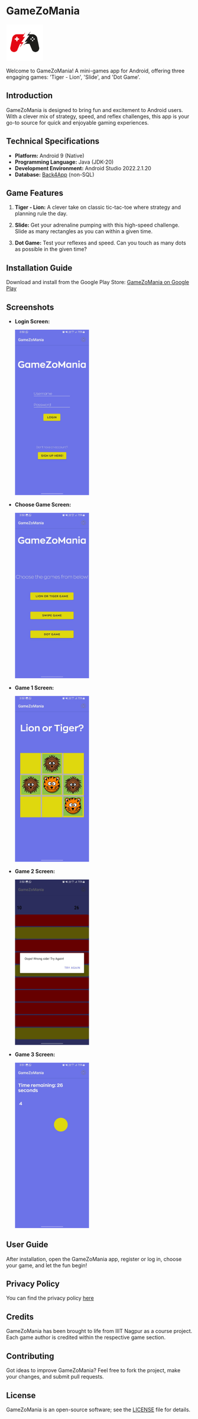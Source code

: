 # GameZoMania

<img src="Images/icon.jpg" alt="GameZoMania Icon" width="100"/>

Welcome to GameZoMania! A mini-games app for Android, offering three engaging games: 'Tiger - Lion', 'Slide', and 'Dot Game'.

## Introduction

GameZoMania is designed to bring fun and excitement to Android users. With a clever mix of strategy, speed, and reflex challenges, this app is your go-to source for quick and enjoyable gaming experiences.

## Technical Specifications

- **Platform:** Android 9 (Native)
- **Programming Language:** Java (JDK-20)
- **Development Environment:** Android Studio 2022.2.1.20 
- **Database:** [Back4App](https://www.back4app.com/) (non-SQL)

## Game Features

1. **Tiger - Lion:** A clever take on classic tic-tac-toe where strategy and planning rule the day.

2. **Slide:** Get your adrenaline pumping with this high-speed challenge. Slide as many rectangles as you can within a given time.

3. **Dot Game:** Test your reflexes and speed. Can you touch as many dots as possible in the given time?

## Installation Guide

Download and install from the Google Play Store: [GameZoMania on Google Play](https://play.google.com/store/apps/details?id=com.rohan.parseemailverification)

## Screenshots

- **Login Screen:**

  <img src="Images/login.jpeg" alt="Login Screen" width="200"/>

- **Choose Game Screen:**

  <img src="Images/choose.jpeg" alt="Choose Game Screen" width="200"/>

- **Game 1 Screen:**

  <img src="Images/game1screen.jpeg" alt="Game 1 Screen" width="200"/>

- **Game 2 Screen:**

  <img src="Images/game2screen.jpeg" alt="Game 2 Screen" width="200"/>

- **Game 3 Screen:**

  <img src="Images/game3screen.jpeg" alt="Game 3 Screen" width="200"/>

## User Guide

After installation, open the GameZoMania app, register or log in, choose your game, and let the fun begin!

## Privacy Policy

You can find the privacy policy [here](sites.google.com/view/gamezomania-privacy-policy/home)

## Credits

GameZoMania has been brought to life from IIIT Nagpur as a course project. Each game author is credited within the respective game section.

## Contributing

Got ideas to improve GameZoMania? Feel free to fork the project, make your changes, and submit pull requests.

## License

GameZoMania is an open-source software; see the [LICENSE](LICENSE) file for details.

